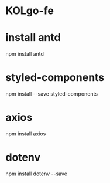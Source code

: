 # KOLgo-fe

# install antd

npm install antd

# styled-components

npm install --save styled-components

# axios

npm install axios

# dotenv

npm install dotenv --save
